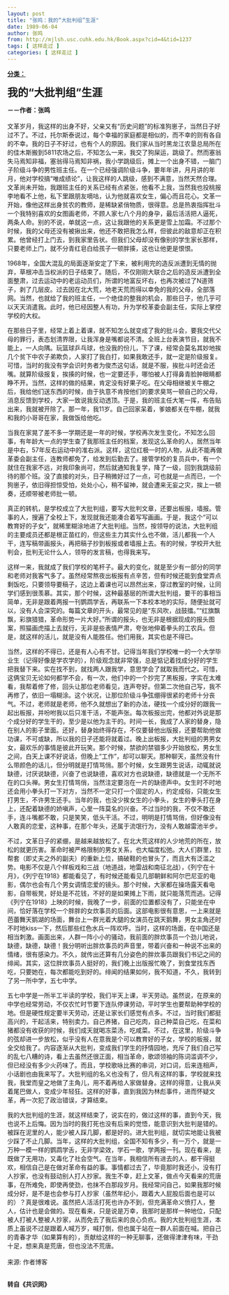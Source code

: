 ```yaml
---
layout: post
title: "张鸣：我的“大批判组”生涯"
date: 1989-06-04
author: 张鸣
from: http://mjlsh.usc.cuhk.edu.hk/Book.aspx?cid=4&tid=1237
tags: [ 这样走过 ]
categories: [ 这样走过 ]
---
```


<div style="margin: 15px 10px 10px 0px;">
 <div>
  <span id="ctl00_ContentPlaceHolder1_chapter1_SubjectLabel" style="font-weight:bold;text-decoration:underline;">
   分类：
  </span>
 </div>
 <p>
  <strong>
   <font size="5">
    我的“大批判组”生涯
   </font>
  </strong>
 </p>
 <p>
  <strong>
   －－作者：张鸣
   <br/>
  </strong>
  <br/>
  文革岁月，我这样的出身不好，父亲又有“历史问题”的标准狗崽子，当然日子好过不了。不过，托尔斯泰说过，每个幸福的家庭都是相似的，而不幸的则有各自的不幸。我的日子不好过，也有个人的原因。我们家从当时黑龙江农垦总局所在的佳木斯搬到5811农场之后，不知怎么一来，我交了狗屎运，跳级了。然而塞翁失马焉知非福，塞翁得马焉知非祸，我小学跳级后，摊上一个出身不错，一脑门子阶级斗争的男性班主任。在一个已经强调阶级斗争，要年年讲，月月讲的年月，他对学校搞“唯成绩论”，让我这样的人跳级，感到不满意，当然天然合理。文革尚未开始，我跟班主任的关系已经有点紧张，他看不上我，当然我也投桃报李地看不上他，私下里跟朋友嘀咕，认为他就喜欢女生，偏心而且花心。文革一开始，像他这样出身贫农的教师，是稀缺紧俏物质，很得意。总是热衷指挥批斗一个我特别喜欢的女图画老师，不顾人家七八个月的身孕，最后活活把人逼死，两条人命。别的不说，单就这一点，这让我跟他的关系更是雪上加霜。不过那个时候，我的父母还没有被揪出来，他还不敢把我怎么样，但彼此的敌意却正在积累。他曾经打上门去，到我家里告状。但我们父母却没有像别的学生家长那样，只要老师上门，就不分青红皂白给孩子一顿胖揍，这也让他更是恨恨。
 </p>
 <p>
  1968年，全国大混乱的局面逐渐安定了下来，被利用完的造反派遭到无情的抛弃，草根冲击当权派的日子结束了。随后，不仅刚刚大联合之后的造反派遭到全面整肃，过去运动中的老运动员们，所谓的地富反坏右，也再次被过了N道筛子，剥了几层皮。过去因在北大荒，地老天荒而得以幸免的我的父母，全部落网。当然，也就给了我的班主任，一个绝佳的整我的机会，那些日子，他几乎可以天天消遣我。此时，他已经因整人有功，升为学校革委会副主任，实际上掌控学校的大权。
 </p>
 <p>
  在那些日子里，经常上着上着课，就不知怎么就变成了我的批斗会，要我交代父母的罪行，表态划清界限，让我浑身是嘴都说不清。全班上台表演节目，就我不能上，一人向隅。玩篮球乒乓球，也没我的份儿，下了课，经常会莫名其妙地挨几个贫下中农子弟欺负，人家打了我白打，如果我敢还手，就一定是阶级报复。可惜，当时的我没有学会识时务者为俊杰这句话，就是不服，挨批斗时还会还嘴。就算阶级报复，挨揍的时候，也一定要还手，哪怕被人打得鼻青脸肿眼睛都睁不开。当然，这样的做的结果，肯定没有好果子吃。在父母相继被关牛棚之后，我给他们送东西的时候，由于执意不肯按他们的要求臭骂一顿自己的父母，消息反馈到学校，大家一致说我反动透顶。于是，我的班主任大笔一挥，布告贴出来，我就被开除了。那一年，我11岁。自己回家呆着，爹娘都关在牛棚，就我和我的小哥哥在家，我做饭给他吃。
 </p>
 <p>
  当我在家晃了差不多一学期还是一年的时候，学校再次发生变化，不知怎么回事，有年龄大一点的学生查了我那班主任的档案，发现这么革命的人，居然当年是中右，57年反右运动中的准右派。这样，这位红极一时的人物，从此不能再做革委会副主任，连教师都免了，给发到后勤去了。接管学校的复员兵中，有一个就住在我家不远，对我印象尚可，然后就通知我复学，降了一级，回到我跳级前待的那个班。没了直接的对头，日子稍微好过了一点，可也就是一点而已，一个狗崽子，依旧得担惊受怕，处处小心，稍不留神，就会遭来无妄之灾，挨上一顿奏，还顺带被老师批一顿。
 </p>
 <p>
  真正的转机，是学校成立了大批判组，要写大批判文章，还要出板报，墙报。管事的人，搜遍了全校上下，发现就我还能凑合着写写画画。于是，我这个“可以教育好的子女”，就稀里糊涂地进了大批判组。当然，按领导的说法，大批判组的主要成员还都是根正苗红的，但这些主力其实什么也不做，活儿都我一个人干，连写稿带画报头，再把稿子抄到板报或者墙报上去。有的时候，学校开大批判会，批判无论什么人，领导的发言稿，也得我来写。
 </p>
 <p>
  这样一来，我就成了我们学校的笔杆子。最大的变化，就是至少有一部分的同学和老师对我客气多了。虽然经常熬夜出板报有点辛苦，但有时候还能到食堂弄点剩饭吃，只要领导要稿子，这边上着课也可以昂然出来，穿过教室的时候，让同学们感到很羡慕。其实，那个时候，这种最基层的所谓大批判组，要干的事相当简单，无非是跟着两报一刊鹦鹉学舌，再联系一下本校本地的实际，随便扯就可以，没有人会深究的。每篇文章的开头，最常见的是“东风吹，战鼓擂。”“红旗飘飘，彩旗猎猎，革命形势一片大好。”所谓的报头，也无非是根据现成的报头图案，照猫画虎描上去就行，无非是些表情严肃，夸张地伸着拳头的工农兵。但是，就这样的活儿，就是没有人能胜任。他们用我，其实也是不得已。
 </p>
 <p>
  当然，这样的不得已，还是有人心有不甘。记得当年我们学校唯一的一个大学毕业生（记得好像是学农学的），阶级观念就非常强，总是惦记着找成分好的学生把我替下来。实在找不到，就找两人跟我学，意思学会了就取我而代之。可惜，这俩宝贝无论如何都学不会，有一次，他们中的一个抄完了黑板报，字实在太难看，我帮着修了修，回头让那位老师看见，连声夸好。但第二次他自己写，我不再修了，依旧一塌糊涂。这个状况，让那位阶级斗争弦绷得很紧的老师十分丧气。不过，老师就是老师，他不久就想出了新的办法，硬找一个成分好的跟我一起出板报，并吩咐我以后只准干活，不能声张。每次板报出完，他都对外说是那个成分好的学生干的，至少是以他为主干的。时间一长，我成了人家的替身，隐在别人的影子里面。还好，替身始终得存在，不仅要替他出版报，还要帮助他做功课，不可或缺，所以我的日子还能将就着过。晚上出板报，大批判组的男男女女，最欢乐的事情是彼此开玩笑。那个时候，禁欲的禁锢多少开始放松，男女生之间，白天上课不好说话，但晚上“工作”，却可以聊天。那种聊天，虽然没有什么带颜色的话儿，但分明就是打情骂俏。那个时候，女生跟男生说话，动辄就说缺德，讨厌说缺德，兴奋了也说缺德，喜欢对方也说缺德，缺德就是一个无所不在的口头禅。男女生打情骂俏，当然注定要泡在一片的缺德声中。女生时不时地还会用小拳头打一下对方，当然不一定只打一个固定的人，约定成俗，只能女生打男生，不许男生还手。当年的我，也没少挨女生的小拳头，女生的拳头打在身上，还配着缺德的娇嗔声，心里一阵莫名的兴奋。不过当时的我，不仅不敢还手，连斗嘴都不敢，只是笑笑，低头干活。不过，明明是打情骂俏，但好像没有人敢真的恋爱，这种事，在那个年头，还属于流氓行为，没有人敢越雷池半步。
 </p>
 <p>
  不过，文革日子的紧绷，是越来越放松了。在北大荒这样的人少地荒的所在，放松的就更历害。革命时被严格限制的男女关系，也大幅度松弛。大人们群里，拉帮套（即丈夫之外的副夫）的重新上位，搞破鞋的也冒头了，而且大有泛滥之势。电影不仅是八个样板戏和三战（地道战，地雷战和南征北战），《列宁在十月》，《列宁在1918》都能看见了，有时候还能看见几部朝鲜和阿尔巴尼亚的电影，偶尔也会有几个男女调情恋爱的镜头。那个时候，大家都在操场露天看电影，自带板凳，好处是不花钱，不好的是如果摊上下雨，就只能落荒而逃。记得《列宁在1918》上映的时候，我晚了一步，前面的位置都没有了，只能坐在中间，恰好落在学校一个胖胖的女炊事员的后面。这部电影很有意思，一上来就是芭蕾舞天鹅湖的场面，舞台上一群光着大腿的女演员在跳天鹅舞，男女主角还时不时地kiss一下，然后那些红色水兵一阵欢呼。当时，这样的场面，在中国还是相当刺激。画面出来，人群一阵小小的骚动，我前面的胖炊事员一个劲儿地说，缺德，缺德，缺德！我分明听出胖炊事员的声音里，带着兴奋和一种说不出来的情绪，很有感染力。不久，就传出还算有几分姿色的胖炊事员跟我们书记之间的绯闻。其实，这位胖炊事员人挺好的，我们晚上出版报忙晚了，到食堂找东西吃，只要她在，每次都能吃到好的。绯闻的结果如何，我不知道，不久，我转到了另一所中学，五七中学。
 </p>
 <p>
  五七中学是一所半工半读的学校，我们半天上课，半天劳动。虽然说，在原来的中学也经常劳动，不仅农忙时节要下连队停课劳动，平时学生也要帮助种学校的地。但是硬性规定要半天劳动，还是让家长们感觉有点多。不过，当时我们都挺高兴的，干起活来，特别卖力。自己养猪，自己吃肉，自己种菜自己吃，在菜和猪都没有收获的时候，我们成天就喝冻菜汤，吃咸菜。不过，在这里，阶级斗争的弦却进一步放松，似乎没有人在意我是个可以教育好的子女，学校的板报，就全交给我了。内容逐渐从大批判，变成我们学生的抒情园地，充斥了我们自己写的乱七八糟的诗，看上去虽然还很正面，相当革命，歌颂领袖的陈词滥调不少，但已经没有多少火药味了。而且，学校歌咏比赛的串词，对口词，后来连相声，小话剧也由我来写了。大批判组的名义也没有了，但凡有这样的事，学校就来找我，我堂而皇之地做了主角儿，用不着再给人家做替身。这样的得意，让我从夹着尾巴做人，变成少年轻狂。这样的好事，直到我因为林彪事件，进而怀疑文革，再一次犯了政治错误，才算结束。
 </p>
 <p>
  我的大批判组的生涯，就这样结束了，说实在的，做过这样的事，直到今天，我也说不上后悔。因为当时的我打死也没有后来的觉悟，能意识到大批判是错的。被踩在泥里的人，能少被人踩几脚，都是好的。进大批判组，就切实地能让我被少踩了不止几脚。当年，这样的大批判组，全国不知有多少，有一万个，就是一万种一模一样的鹦鹉学舌，无非学梁效，学石一歌，学两报一刊。现在看来，是既做了无用功，又毒化了社会空气。在当年，我相信所有进去的人，都干得挺欢，相信自己是在做对革命有益的事。事情都过去了，毕竟那时我还小，没有打人抄家，也没有鼓动别人打人抄家。我生不幸，赶上文革，做点今天看来的荒唐事，在所难免，即使再使劲，也抹不白那段岁月。我经常问自己，如果我那时候成分好，是不是也会参与打人抄家（虽然年纪小，跟着大人屁股后面也是可以的）？真是很难说。虽然把人活活打死也许办不到，但充满革命义愤打人，整人，估计也是会做的。现在看来，只是说是万幸，我那时是那样一种地位，只配被人打被人整被人抄家，从而免去了我后来的良心负疚。我的大批判组生涯，本质上虽说不过是跟着人喊万岁，喊打倒，但也属于站在一群人前面在喊。把自己的青春才华（如果算有的），贡献给这样的一种无聊事，还做得津津有味，干劲十足，想来真是荒唐，但也没法不荒唐。
  <br/>
  <br/>
  来源: 作者博客
 </p>
 <p>
  <br/>
  <strong>
   转自《共识网》
  </strong>
 </p>
</div>

